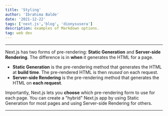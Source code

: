 ```yaml
---
title: 'Styling'
author: 'Ibrahima Balde'
date: '2021-12-22'
tags: ['next.js','blog', 'dionysusera']
description: examples of Markdown options.
tag: web dev
---
```


___
Next.js has two forms of pre-rendering: **Static Generation** and **Server-side Rendering**. The difference is in **when** it generates the HTML for a page.

- **Static Generation** is the pre-rendering method that generates the HTML at **build time**. The pre-rendered HTML is then _reused_ on each request.
- **Server-side Rendering** is the pre-rendering method that generates the HTML on **each request**.

Importantly, Next.js lets you **choose** which pre-rendering form to use for each page. You can create a "hybrid" Next.js app by using Static Generation for most pages and using Server-side Rendering for others.
___
